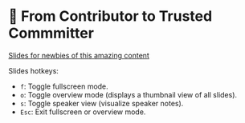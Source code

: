 # 🦸 From Contributor to Trusted Commmitter

<!-- markdownlint-disable MD025 MD033 -->

[Slides for newbies of this amazing content](./slides/from-contributor-to-trusted-committer.html ':include :type=iframe width=100% height=800px')

Slides hotkeys:

* `f`: Toggle fullscreen mode.
* `o`: Toggle overview mode (displays a thumbnail view of all slides).
* `s`: Toggle speaker view (visualize speaker notes).
* `Esc`: Exit fullscreen or overview mode.
